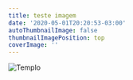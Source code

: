 ```yaml
---
title: teste imagem
date: '2020-05-01T20:20:53-03:00'
autoThumbnailImage: false
thumbnailImagePosition: top
coverImage: ''
---
```

![Templo](/images/uploads/235313.jpg)
